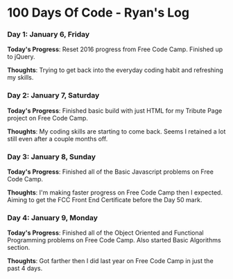 # 100 Days Of Code - Ryan's Log

### Day 1: January 6, Friday

**Today's Progress**: Reset 2016 progress from Free Code Camp. Finished up to jQuery.

**Thoughts**: Trying to get back into the everyday coding habit and refreshing my skills.

### Day 2: January 7, Saturday

**Today's Progress**: Finished basic build with just HTML for my Tribute Page project on Free Code Camp.

**Thoughts**: My coding skills are starting to come back. Seems I retained a lot still even after a couple months off.

### Day 3: January 8, Sunday

**Today's Progress**: Finished all of the Basic Javascript problems on Free Code Camp.

**Thoughts**: I'm making faster progress on Free Code Camp then I expected. Aiming to get the FCC Front End Certificate before the Day 50 mark.

### Day 4: January 9, Monday

**Today's Progress**: Finished all of the Object Oriented and Functional Programming problems on Free Code Camp. Also started Basic Algorithms section.

**Thoughts**: Got farther then I did last year on Free Code Camp in just the past 4 days.
